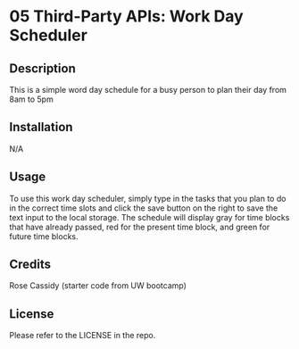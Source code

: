 # 05 Third-Party APIs: Work Day Scheduler

## Description

This is a simple word day schedule for a busy person to plan their day from 8am to 5pm

## Installation

N/A

## Usage

To use this work day scheduler, simply type in the tasks that you plan to do in the correct time slots and click the save button on the right to save the text input to the local storage. The schedule will display gray for time blocks that have already passed, red for the present time block, and green for future time blocks. 

## Credits

Rose Cassidy (starter code from UW bootcamp)

## License

Please refer to the LICENSE in the repo.